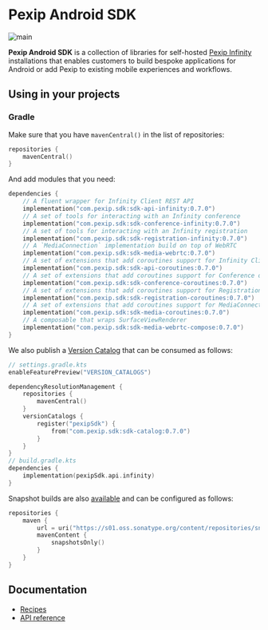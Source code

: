 # Pexip Android SDK

![main](https://github.com/pexip/pexip-android-sdk/actions/workflows/main.yml/badge.svg)

**Pexip Android SDK** is a collection of libraries for
self-hosted [Pexip Infinity](https://docs.pexip.com/admin/admin_intro.htm) installations that
enables customers to build bespoke applications for Android or add Pexip to existing mobile
experiences and workflows.

## Using in your projects

### Gradle

Make sure that you have `mavenCentral()` in the list of repositories:

```kotlin
repositories {
    mavenCentral()
}
```

And add modules that you need:

```kotlin
dependencies {
    // A fluent wrapper for Infinity Client REST API
    implementation("com.pexip.sdk:sdk-api-infinity:0.7.0")
    // A set of tools for interacting with an Infinity conference
    implementation("com.pexip.sdk:sdk-conference-infinity:0.7.0")
    // A set of tools for interacting with an Infinity registration
    implementation("com.pexip.sdk:sdk-registration-infinity:0.7.0")
    // A `MediaConnection` implementation build on top of WebRTC
    implementation("com.pexip.sdk:sdk-media-webrtc:0.7.0")
    // A set of extensions that add coroutines support for Infinity Client REST API
    implementation("com.pexip.sdk:sdk-api-coroutines:0.7.0")
    // A set of extensions that add coroutines support for Conference object
    implementation("com.pexip.sdk:sdk-conference-coroutines:0.7.0")
    // A set of extensions that add coroutines support for Registration object
    implementation("com.pexip.sdk:sdk-registration-coroutines:0.7.0")
    // A set of extensions that add coroutines support for MediaConnection object
    implementation("com.pexip.sdk:sdk-media-coroutines:0.7.0")
    // A composable that wraps SurfaceViewRenderer
    implementation("com.pexip.sdk:sdk-media-webrtc-compose:0.7.0")
}
```

We also publish
a [Version Catalog](https://docs.gradle.org/current/userguide/platforms.html#sub:version-catalog)
that can be consumed as follows:

```kotlin
// settings.gradle.kts
enableFeaturePreview("VERSION_CATALOGS")

dependencyResolutionManagement {
    repositories {
        mavenCentral()
    }
    versionCatalogs {
        register("pexipSdk") {
            from("com.pexip.sdk:sdk-catalog:0.7.0")
        }
    }
}
// build.gradle.kts
dependencies {
    implementation(pexipSdk.api.infinity)
}
```

Snapshot builds are
also [available](https://s01.oss.sonatype.org/content/repositories/snapshots/com/pexip/sdk/) and can
be configured as follows:

```kotlin
repositories {
    maven {
        url = uri("https://s01.oss.sonatype.org/content/repositories/snapshots/")
        mavenContent {
            snapshotsOnly()
        }
    }
}
```

## Documentation

- [Recipes](docs/recipes.md)
- [API reference](https://pexip.github.io/pexip-android-sdk/)

